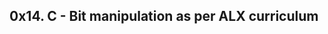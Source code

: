 0x14. C - Bit manipulation as per ALX curriculum
----------------------------------------------------

